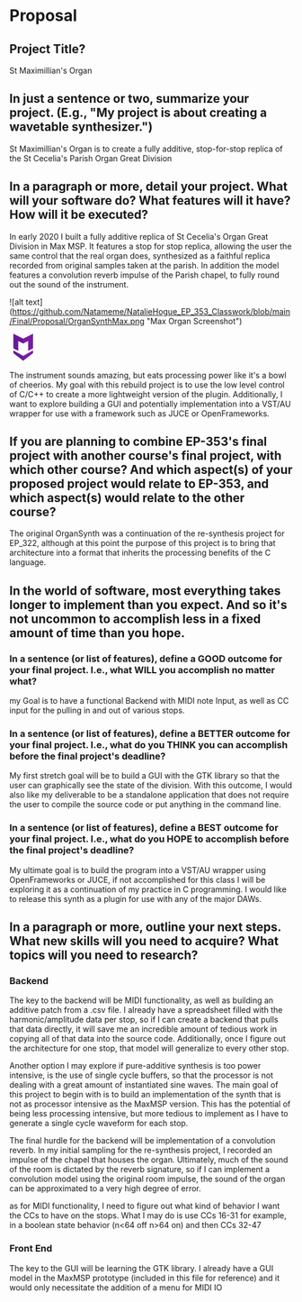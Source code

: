 # Proposal

## Project Title?

St Maximillian's Organ

## In just a sentence or two, summarize your project. (E.g., "My project is about creating a wavetable synthesizer.")

St Maximillian's Organ is to create a fully additive, stop-for-stop replica of the St Cecelia's Parish Organ Great Division

## In a paragraph or more, detail your project. What will your software do? What features will it have? How will it be executed?

In early 2020 I built a fully additive replica of St Cecelia's Organ Great Division in Max MSP. It features a stop for stop replica, allowing the user the same control that the real organ does, synthesized as a faithful replica recorded from original samples taken at the parish. In addition the model features a convolution reverb impulse of the Parish chapel, to fully round out the sound of the instrument.

![alt text] (https://github.com/Natameme/NatalieHogue_EP_353_Classwork/blob/main/Final/Proposal/OrganSynthMax.png "Max Organ Screenshot")

![alt text](https://github.com/adam-p/markdown-here/raw/master/src/common/images/icon48.png "Logo Title Text 1")

The instrument sounds amazing, but eats processing power like it's a bowl of cheerios. My goal with this rebuild project is to use the low level control of C/C++ to create a more lightweight version of the plugin. Additionally, I want to explore building a GUI and potentially implementation into a VST/AU wrapper for use with a framework such as JUCE or OpenFrameworks.

## If you are planning to combine EP-353's final project with another course's final project, with which other course? And which aspect(s) of your proposed project would relate to EP-353, and which aspect(s) would relate to the other course?

The original OrganSynth was a continuation of the re-synthesis project for EP_322, although at this point the purpose of this project is to bring that architecture into a format that inherits the processing benefits of the C language.

## In the world of software, most everything takes longer to implement than you expect. And so it's not uncommon to accomplish less in a fixed amount of time than you hope.

### In a sentence (or list of features), define a GOOD outcome for your final project. I.e., what WILL you accomplish no matter what?

my Goal is to have a functional Backend with MIDI note Input, as well as CC input for the pulling in and out of various stops.

### In a sentence (or list of features), define a BETTER outcome for your final project. I.e., what do you THINK you can accomplish before the final project's deadline?

My first stretch goal will be to build a GUI with the GTK library so that the user can graphically see the state of the division. With this outcome, I would also like my deliverable to be a standalone application that does not require the user to compile the source code or put anything in the command line.

### In a sentence (or list of features), define a BEST outcome for your final project. I.e., what do you HOPE to accomplish before the final project's deadline?

My ultimate goal is to build the program into a VST/AU wrapper using OpenFrameworks or JUCE, if not accomplished for this class I will be exploring it as a continuation of my practice in C programming. I would like to release this synth as a plugin for use with any of the major DAWs.

## In a paragraph or more, outline your next steps. What new skills will you need to acquire? What topics will you need to research?

### Backend
The key to the backend will be MIDI functionality, as well as building an additive patch from a .csv file. I already have a spreadsheet filled with the harmonic/amplitude data per stop, so if I can create a backend that pulls that data directly, it will save me an incredible amount of tedious work in copying all of that data into the source code. Additionally, once I figure out the architecture for one stop, that model will generalize to every other stop.

Another option I may explore if pure-additive synthesis is too power intensive, is the use of single cycle buffers, so that the processor is not dealing with a great amount of instantiated sine waves. The main goal of this project to begin with is to build an implementation of the synth that is not as processor intensive as the MaxMSP version. This has the potential of being less processing intensive, but more tedious to implement as I have to generate a single cycle waveform for each stop.

The final hurdle for the backend will be implementation of a convolution reverb. In my initial sampling for the re-synthesis project, I recorded an impulse of the chapel that houses the organ. Ultimately, much of the sound of the room is dictated by the reverb signature, so if I can implement a convolution model using the original room impulse, the sound of the organ can be approximated to a very high degree of error.

as for MIDI functionality, I need to figure out what kind of behavior I want the CCs to have on the stops. What I may do is use CCs 16-31 for example, in a boolean state behavior (n<64 off n>64 on) and then CCs 32-47  

### Front End

The key to the GUI will be learning the GTK library. I already have a GUI model in the MaxMSP prototype (included in this file for reference) and it would only necessitate the addition of a menu for MIDI IO
